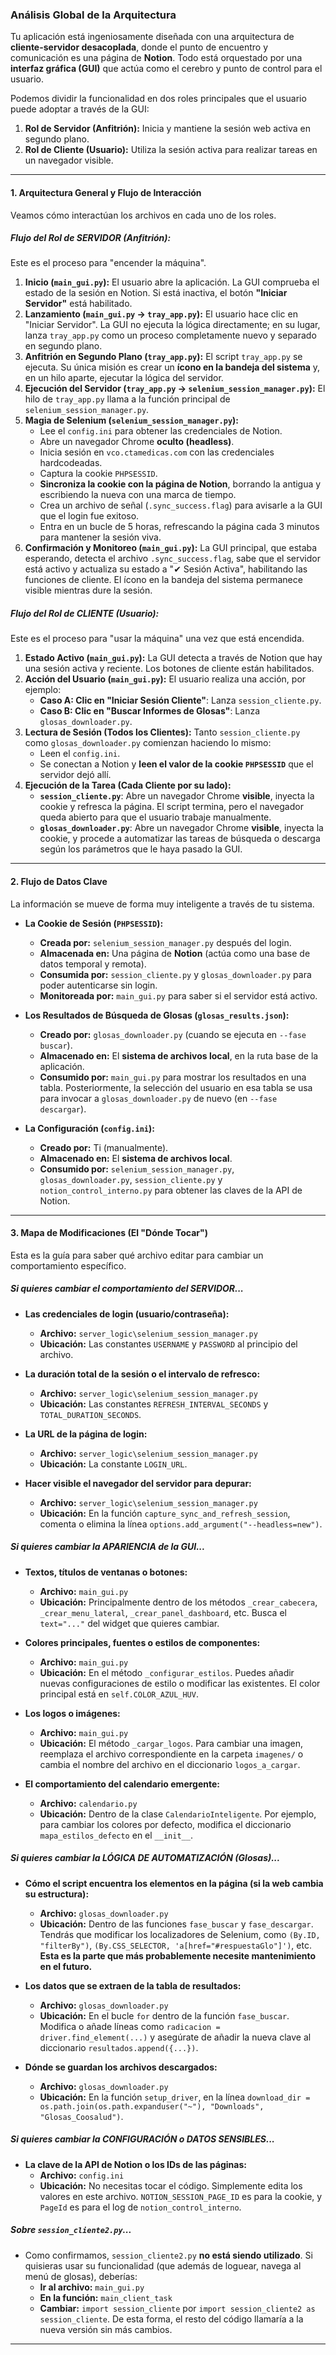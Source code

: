 ### **Análisis Global de la Arquitectura**

Tu aplicación está ingeniosamente diseñada con una arquitectura de **cliente-servidor desacoplada**, donde el punto de encuentro y comunicación es una página de **Notion**. Todo está orquestado por una **interfaz gráfica (GUI)** que actúa como el cerebro y punto de control para el usuario.

Podemos dividir la funcionalidad en dos roles principales que el usuario puede adoptar a través de la GUI:

1.  **Rol de Servidor (Anfitrión):** Inicia y mantiene la sesión web activa en segundo plano.
2.  **Rol de Cliente (Usuario):** Utiliza la sesión activa para realizar tareas en un navegador visible.

---

#### **1. Arquitectura General y Flujo de Interacción**

Veamos cómo interactúan los archivos en cada uno de los roles.

##### **Flujo del Rol de SERVIDOR (Anfitrión):**

Este es el proceso para "encender la máquina".

1.  **Inicio (`main_gui.py`):** El usuario abre la aplicación. La GUI comprueba el estado de la sesión en Notion. Si está inactiva, el botón **"Iniciar Servidor"** está habilitado.
2.  **Lanzamiento (`main_gui.py` -> `tray_app.py`):** El usuario hace clic en "Iniciar Servidor". La GUI no ejecuta la lógica directamente; en su lugar, lanza `tray_app.py` como un proceso completamente nuevo y separado en segundo plano.
3.  **Anfitrión en Segundo Plano (`tray_app.py`):** El script `tray_app.py` se ejecuta. Su única misión es crear un **ícono en la bandeja del sistema** y, en un hilo aparte, ejecutar la lógica del servidor.
4.  **Ejecución del Servidor (`tray_app.py` -> `selenium_session_manager.py`):** El hilo de `tray_app.py` llama a la función principal de `selenium_session_manager.py`.
5.  **Magia de Selenium (`selenium_session_manager.py`):**
    *   Lee el `config.ini` para obtener las credenciales de Notion.
    *   Abre un navegador Chrome **oculto (headless)**.
    *   Inicia sesión en `vco.ctamedicas.com` con las credenciales hardcodeadas.
    *   Captura la cookie `PHPSESSID`.
    *   **Sincroniza la cookie con la página de Notion**, borrando la antigua y escribiendo la nueva con una marca de tiempo.
    *   Crea un archivo de señal (`.sync_success.flag`) para avisarle a la GUI que el login fue exitoso.
    *   Entra en un bucle de 5 horas, refrescando la página cada 3 minutos para mantener la sesión viva.
6.  **Confirmación y Monitoreo (`main_gui.py`):** La GUI principal, que estaba esperando, detecta el archivo `.sync_success.flag`, sabe que el servidor está activo y actualiza su estado a "✔ Sesión Activa", habilitando las funciones de cliente. El ícono en la bandeja del sistema permanece visible mientras dure la sesión.

##### **Flujo del Rol de CLIENTE (Usuario):**

Este es el proceso para "usar la máquina" una vez que está encendida.

1.  **Estado Activo (`main_gui.py`):** La GUI detecta a través de Notion que hay una sesión activa y reciente. Los botones de cliente están habilitados.
2.  **Acción del Usuario (`main_gui.py`):** El usuario realiza una acción, por ejemplo:
    *   **Caso A: Clic en "Iniciar Sesión Cliente"**: Lanza `session_cliente.py`.
    *   **Caso B: Clic en "Buscar Informes de Glosas"**: Lanza `glosas_downloader.py`.
3.  **Lectura de Sesión (Todos los Clientes):** Tanto `session_cliente.py` como `glosas_downloader.py` comienzan haciendo lo mismo:
    *   Leen el `config.ini`.
    *   Se conectan a Notion y **leen el valor de la cookie `PHPSESSID`** que el servidor dejó allí.
4.  **Ejecución de la Tarea (Cada Cliente por su lado):**
    *   **`session_cliente.py`**: Abre un navegador Chrome **visible**, inyecta la cookie y refresca la página. El script termina, pero el navegador queda abierto para que el usuario trabaje manualmente.
    *   **`glosas_downloader.py`**: Abre un navegador Chrome **visible**, inyecta la cookie, y procede a automatizar las tareas de búsqueda o descarga según los parámetros que le haya pasado la GUI.

---

#### **2. Flujo de Datos Clave**

La información se mueve de forma muy inteligente a través de tu sistema.

*   **La Cookie de Sesión (`PHPSESSID`):**
    *   **Creada por:** `selenium_session_manager.py` después del login.
    *   **Almacenada en:** Una página de **Notion** (actúa como una base de datos temporal y remota).
    *   **Consumida por:** `session_cliente.py` y `glosas_downloader.py` para poder autenticarse sin login.
    *   **Monitoreada por:** `main_gui.py` para saber si el servidor está activo.

*   **Los Resultados de Búsqueda de Glosas (`glosas_results.json`):**
    *   **Creado por:** `glosas_downloader.py` (cuando se ejecuta en `--fase buscar`).
    *   **Almacenado en:** El **sistema de archivos local**, en la ruta base de la aplicación.
    *   **Consumido por:** `main_gui.py` para mostrar los resultados en una tabla. Posteriormente, la selección del usuario en esa tabla se usa para invocar a `glosas_downloader.py` de nuevo (en `--fase descargar`).

*   **La Configuración (`config.ini`):**
    *   **Creado por:** Ti (manualmente).
    *   **Almacenado en:** El **sistema de archivos local**.
    *   **Consumido por:** `selenium_session_manager.py`, `glosas_downloader.py`, `session_cliente.py` y `notion_control_interno.py` para obtener las claves de la API de Notion.

---

#### **3. Mapa de Modificaciones (El "Dónde Tocar")**

Esta es la guía para saber qué archivo editar para cambiar un comportamiento específico.

##### **Si quieres cambiar el comportamiento del SERVIDOR...**

*   **Las credenciales de login (usuario/contraseña):**
    *   **Archivo:** `server_logic\selenium_session_manager.py`
    *   **Ubicación:** Las constantes `USERNAME` y `PASSWORD` al principio del archivo.

*   **La duración total de la sesión o el intervalo de refresco:**
    *   **Archivo:** `server_logic\selenium_session_manager.py`
    *   **Ubicación:** Las constantes `REFRESH_INTERVAL_SECONDS` y `TOTAL_DURATION_SECONDS`.

*   **La URL de la página de login:**
    *   **Archivo:** `server_logic\selenium_session_manager.py`
    *   **Ubicación:** La constante `LOGIN_URL`.

*   **Hacer visible el navegador del servidor para depurar:**
    *   **Archivo:** `server_logic\selenium_session_manager.py`
    *   **Ubicación:** En la función `capture_sync_and_refresh_session`, comenta o elimina la línea `options.add_argument("--headless=new")`.

##### **Si quieres cambiar la APARIENCIA de la GUI...**

*   **Textos, títulos de ventanas o botones:**
    *   **Archivo:** `main_gui.py`
    *   **Ubicación:** Principalmente dentro de los métodos `_crear_cabecera`, `_crear_menu_lateral`, `_crear_panel_dashboard`, etc. Busca el `text="..."` del widget que quieres cambiar.

*   **Colores principales, fuentes o estilos de componentes:**
    *   **Archivo:** `main_gui.py`
    *   **Ubicación:** En el método `_configurar_estilos`. Puedes añadir nuevas configuraciones de estilo o modificar las existentes. El color principal está en `self.COLOR_AZUL_HUV`.

*   **Los logos o imágenes:**
    *   **Archivo:** `main_gui.py`
    *   **Ubicación:** El método `_cargar_logos`. Para cambiar una imagen, reemplaza el archivo correspondiente en la carpeta `imagenes/` o cambia el nombre del archivo en el diccionario `logos_a_cargar`.

*   **El comportamiento del calendario emergente:**
    *   **Archivo:** `calendario.py`
    *   **Ubicación:** Dentro de la clase `CalendarioInteligente`. Por ejemplo, para cambiar los colores por defecto, modifica el diccionario `mapa_estilos_defecto` en el `__init__`.

##### **Si quieres cambiar la LÓGICA DE AUTOMATIZACIÓN (Glosas)...**

*   **Cómo el script encuentra los elementos en la página (si la web cambia su estructura):**
    *   **Archivo:** `glosas_downloader.py`
    *   **Ubicación:** Dentro de las funciones `fase_buscar` y `fase_descargar`. Tendrás que modificar los localizadores de Selenium, como `(By.ID, "filterBy")`, `(By.CSS_SELECTOR, 'a[href="#respuestaGlo"]')`, etc. **Esta es la parte que más probablemente necesite mantenimiento en el futuro.**

*   **Los datos que se extraen de la tabla de resultados:**
    *   **Archivo:** `glosas_downloader.py`
    *   **Ubicación:** En el bucle `for` dentro de la función `fase_buscar`. Modifica o añade líneas como `radicacion = driver.find_element(...)` y asegúrate de añadir la nueva clave al diccionario `resultados.append({...})`.

*   **Dónde se guardan los archivos descargados:**
    *   **Archivo:** `glosas_downloader.py`
    *   **Ubicación:** En la función `setup_driver`, en la línea `download_dir = os.path.join(os.path.expanduser("~"), "Downloads", "Glosas_Coosalud")`.

##### **Si quieres cambiar la CONFIGURACIÓN o DATOS SENSIBLES...**

*   **La clave de la API de Notion o los IDs de las páginas:**
    *   **Archivo:** `config.ini`
    *   **Ubicación:** No necesitas tocar el código. Simplemente edita los valores en este archivo. `NOTION_SESSION_PAGE_ID` es para la cookie, y `PageId` es para el log de `notion_control_interno`.

##### **Sobre `session_cliente2.py`...**

*   Como confirmamos, `session_cliente2.py` **no está siendo utilizado**. Si quisieras usar su funcionalidad (que además de loguear, navega al menú de glosas), deberías:
    *   **Ir al archivo:** `main_gui.py`
    *   **En la función:** `main_client_task`
    *   **Cambiar:** `import session_cliente` por `import session_cliente2 as session_cliente`. De esta forma, el resto del código llamaría a la nueva versión sin más cambios.

---